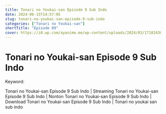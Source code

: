 ```yaml
---
title: Tonari no Youkai-san Episode 9 Sub Indo
date: 2024-06-15T14:57:05
slug: tonari-no-youkai-san-episode-9-sub-indo
categories: ["Tonari no Youkai-san"]
shortTitle: "Episode 09"
cover: https://i0.wp.com/ayanime.me/wp-content/uploads/2024/03/1710243095-2436-141559.jpg
---
```


# Tonari no Youkai-san Episode 9 Sub Indo

<iframe-loader iframe-src1="https://play.ayanime.me/include/fluidplayer/fluidplayer.php?VideoSrc1=https%3A%2F%2Fdrive.google.com%2Ffile%2Fd%2F1CMisIsAi6JCzfXnVMi884TS0lRmeFIGX%2Fpreview&VideoType1=video%2Fmp4&VideoQuality1=480p&VideoSrc2=https%3A%2F%2Fdrive.google.com%2Ffile%2Fd%2F1cy4WhlQY2PWz-rJbHI3Au9Eh12edsIdu%2Fpreview&VideoType2=video%2Fmp4&VideoQuality2=720p&VideoSrc3=https%3A%2F%2Fdrive.google.com%2Ffile%2Fd%2F1z4DAsE85vKYFMN-2p8KpCMbEggeZtEJK%2Fpreview&VideoType3=video%2Fmp4&VideoQuality3=1080p&VideoSrc4=&VideoType4=&VideoQuality4=&VideoPoster=&VideoTrack1=&kind1=&srclang1=&label1=&default1=&VideoTrack2=&kind2=&srclang2=&label2=&default2=&player=fluid+player&server=Drive+API&api=&width=100%25&height=900px" iframe-src2="https://drive.google.com/file/d/1z4DAsE85vKYFMN-2p8KpCMbEggeZtEJK/preview"></iframe-loader>

Keyword:
<p>Tonari no Youkai-san Episode 9 Sub Indo | Streaming Tonari no Youkai-san Episode 9 Sub Indo | Nonton Tonari no Youkai-san Episode 9 Sub Indo | Download Tonari no Youkai-san Episode 9 Sub Indo | Tonari no youkai san sub indo</p>

